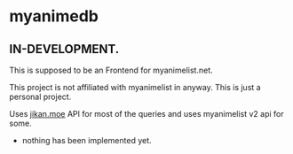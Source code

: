 # myanimedb

## IN-DEVELOPMENT.

This is supposed to be an Frontend for myanimelist.net. 

This project is not affiliated with myanimelist in anyway. This is just a personal project.

Uses [jikan.moe](https://jikan.moe) API for most of the queries and uses myanimelist v2 api for some.

* nothing has been implemented yet.
